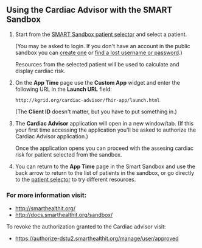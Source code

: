 ## Using the Cardiac Advisor with the SMART Sandbox


1. Start from the [SMART Sandbox patient selector](https://fhir-dstu2.smarthealthit.org/#/ui/select-patient) and select a patient.

   (You may be asked to login. If you don't have an account in the public sandbox you can [create one](https://service.smarthealthit.org/public/NewUser) or [find a lost username or password](https://service.smarthealthit.org/private/Login).)

   Resources from the selected patient will be used to calculate and display cardiac risk.

1. On the **App Time** page use the **Custom App** widget and enter the following URL in the **Launch URL** field:

   `http://kgrid.org/cardiac-advisor/fhir-app/launch.html`

   (The **Client ID** doesn't matter, but you have to put something in.)


1. The **Cardiac Advisor** application will open in a new window/tab. (If this your first time accessing the application you'll be asked to authorize the Cardiac Advisor application.)

   Once the application opens you can proceed with the assesing cardiac risk for patient selected from the sandbox.

1. You can return to the **App Time** page in the Smart Sandbox and use the back arrow to return to the list of patients in the sandbox, or go directly to the [patient selector](https://fhir-dstu2.smarthealthit.org/#/ui/select-patient) to try different resources.

### For more information visit:

- http://smarthealthit.org/
- http://docs.smarthealthit.org/sandbox/

To revoke the authorization granted to the Cardiac advisor visit:

- https://authorize-dstu2.smarthealthit.org/manage/user/approved
